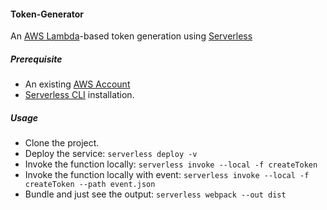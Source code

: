 #### Token-Generator

An [AWS Lambda](https://aws.amazon.com/lambda/)-based token generation using [Serverless](https://serverless.com/)

##### Prerequisite
- An existing [AWS Account](https://aws.amazon.com/free)
- [Serverless CLI](https://serverless.com/framework/docs/providers/aws/guide/installation/) installation.

##### Usage
- Clone the project.
- Deploy the service: `serverless deploy -v`
- Invoke the function locally: `serverless invoke --local -f createToken`
- Invoke the function locally with event: `serverless invoke --local -f createToken --path event.json`
- Bundle and just see the output: `serverless webpack --out dist`
